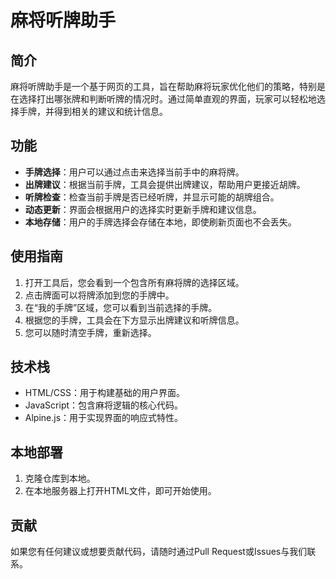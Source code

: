 # 麻将听牌助手

## 简介

麻将听牌助手是一个基于网页的工具，旨在帮助麻将玩家优化他们的策略，特别是在选择打出哪张牌和判断听牌的情况时。通过简单直观的界面，玩家可以轻松地选择手牌，并得到相关的建议和统计信息。

## 功能

- **手牌选择**：用户可以通过点击来选择当前手中的麻将牌。
- **出牌建议**：根据当前手牌，工具会提供出牌建议，帮助用户更接近胡牌。
- **听牌检查**：检查当前手牌是否已经听牌，并显示可能的胡牌组合。
- **动态更新**：界面会根据用户的选择实时更新手牌和建议信息。
- **本地存储**：用户的手牌选择会存储在本地，即使刷新页面也不会丢失。

## 使用指南

1. 打开工具后，您会看到一个包含所有麻将牌的选择区域。
2. 点击牌面可以将牌添加到您的手牌中。
3. 在“我的手牌”区域，您可以看到当前选择的手牌。
4. 根据您的手牌，工具会在下方显示出牌建议和听牌信息。
5. 您可以随时清空手牌，重新选择。

## 技术栈

- HTML/CSS：用于构建基础的用户界面。
- JavaScript：包含麻将逻辑的核心代码。
- Alpine.js：用于实现界面的响应式特性。

## 本地部署

1. 克隆仓库到本地。
2. 在本地服务器上打开HTML文件，即可开始使用。

## 贡献

如果您有任何建议或想要贡献代码，请随时通过Pull Request或Issues与我们联系。
